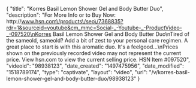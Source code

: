 {
    "title": "Korres Basil Lemon Shower Gel and Body Butter Duo",
    "description": "For More Info or to Buy Now: http:\/\/www.hsn.com\/products\/seo\/7368835?rdr=1&sourceid=youtube&cm_mmc=Social-_-Youtube-_-ProductVideo-_-097520\nKorres Basil Lemon Shower Gel and Body Butter Duo\nTired of the sameold, sameold? Add a bit of zest to your personal care regimen. A great place to start is with this aromatic duo. It's a feelgood...\nPrices shown on the previously recorded video may not represent the current price.  View hsn.com to view the current selling price. HSN Item #097520",
    "videoid": "98938123",
    "date_created": "1497475956",
    "date_modified": "1518789174",
    "type": "captivate",
    "layout": "video",
    "url": "\/v\/korres-basil-lemon-shower-gel-and-body-butter-duo\/98938123"
}